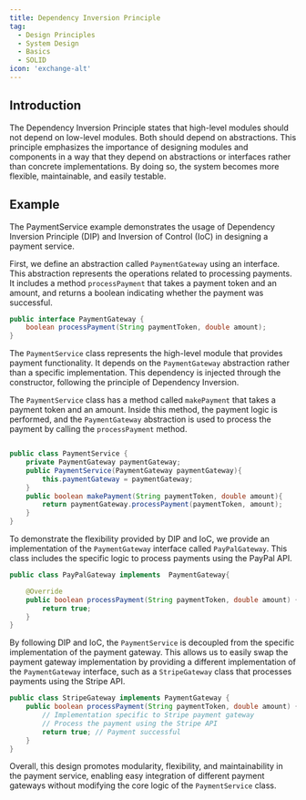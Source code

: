 ```yaml
---
title: Dependency Inversion Principle
tag:
  - Design Principles
  - System Design
  - Basics
  - SOLID
icon: 'exchange-alt'
---
```


## Introduction

The Dependency Inversion Principle states that high-level modules should not depend on low-level modules. Both should depend on abstractions. This principle emphasizes the importance of designing modules and components in a way that they depend on abstractions or interfaces rather than concrete implementations. By doing so, the system becomes more flexible, maintainable, and easily testable.

## Example

The PaymentService example demonstrates the usage of Dependency Inversion Principle (DIP) and Inversion of Control (IoC) in designing a payment service.

First, we define an abstraction called `PaymentGateway` using an interface. This abstraction represents the operations related to processing payments. It includes a method `processPayment` that takes a payment token and an amount, and returns a boolean indicating whether the payment was successful.

```java
public interface PaymentGateway {
    boolean processPayment(String paymentToken, double amount);
}
```

The `PaymentService` class represents the high-level module that provides payment functionality. It depends on the `PaymentGateway` abstraction rather than a specific implementation. This dependency is injected through the constructor, following the principle of Dependency Inversion.

The `PaymentService` class has a method called `makePayment` that takes a payment token and an amount. Inside this method, the payment logic is performed, and the `PaymentGateway` abstraction is used to process the payment by calling the `processPayment` method.

```java

public class PaymentService {
    private PaymentGateway paymentGateway;
    public PaymentService(PaymentGateway paymentGateway){
        this.paymentGateway = paymentGateway;
    }
    public boolean makePayment(String paymentToken, double amount){
        return paymentGateway.processPayment(paymentToken, amount);
    }
}

```

To demonstrate the flexibility provided by DIP and IoC, we provide an implementation of the `PaymentGateway` interface called `PayPalGateway`. This class includes the specific logic to process payments using the PayPal API.

```java
public class PayPalGateway implements  PaymentGateway{

    @Override
    public boolean processPayment(String paymentToken, double amount) {
        return true;
    }
}
```

By following DIP and IoC, the `PaymentService` is decoupled from the specific implementation of the payment gateway. This allows us to easily swap the payment gateway implementation by providing a different implementation of the `PaymentGateway` interface, such as a `StripeGateway` class that processes payments using the Stripe API.

```java
public class StripeGateway implements PaymentGateway {
    public boolean processPayment(String paymentToken, double amount) {
        // Implementation specific to Stripe payment gateway
        // Process the payment using the Stripe API
        return true; // Payment successful
    }
}
```

Overall, this design promotes modularity, flexibility, and maintainability in the payment service, enabling easy integration of different payment gateways without modifying the core logic of the `PaymentService` class.
